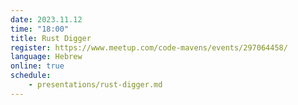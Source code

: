 ```yaml
---
date: 2023.11.12
time: "18:00"
title: Rust Digger
register: https://www.meetup.com/code-mavens/events/297064458/
language: Hebrew
online: true
schedule:
    - presentations/rust-digger.md
---
```




